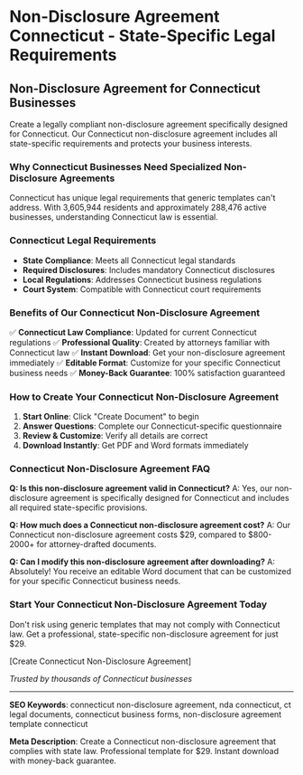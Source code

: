 # Non-Disclosure Agreement Connecticut - State-Specific Legal Requirements

## Non-Disclosure Agreement for Connecticut Businesses

Create a legally compliant non-disclosure agreement specifically designed for Connecticut. Our Connecticut non-disclosure agreement includes all state-specific requirements and protects your business interests.

### Why Connecticut Businesses Need Specialized Non-Disclosure Agreements

Connecticut has unique legal requirements that generic templates can't address. With 3,605,944 residents and approximately 288,476 active businesses, understanding Connecticut law is essential.

### Connecticut Legal Requirements

- **State Compliance**: Meets all Connecticut legal standards
- **Required Disclosures**: Includes mandatory Connecticut disclosures
- **Local Regulations**: Addresses Connecticut business regulations
- **Court System**: Compatible with Connecticut court requirements

### Benefits of Our Connecticut Non-Disclosure Agreement

✅ **Connecticut Law Compliance**: Updated for current Connecticut regulations
✅ **Professional Quality**: Created by attorneys familiar with Connecticut law
✅ **Instant Download**: Get your non-disclosure agreement immediately
✅ **Editable Format**: Customize for your specific Connecticut business needs
✅ **Money-Back Guarantee**: 100% satisfaction guaranteed

### How to Create Your Connecticut Non-Disclosure Agreement

1. **Start Online**: Click "Create Document" to begin
2. **Answer Questions**: Complete our Connecticut-specific questionnaire
3. **Review & Customize**: Verify all details are correct
4. **Download Instantly**: Get PDF and Word formats immediately

### Connecticut Non-Disclosure Agreement FAQ

**Q: Is this non-disclosure agreement valid in Connecticut?**
A: Yes, our non-disclosure agreement is specifically designed for Connecticut and includes all required state-specific provisions.

**Q: How much does a Connecticut non-disclosure agreement cost?**
A: Our Connecticut non-disclosure agreement costs $29, compared to $800-2000+ for attorney-drafted documents.

**Q: Can I modify this non-disclosure agreement after downloading?**
A: Absolutely! You receive an editable Word document that can be customized for your specific Connecticut business needs.

### Start Your Connecticut Non-Disclosure Agreement Today

Don't risk using generic templates that may not comply with Connecticut law. Get a professional, state-specific non-disclosure agreement for just $29.

[Create Connecticut Non-Disclosure Agreement]

*Trusted by thousands of Connecticut businesses*

---

**SEO Keywords**: connecticut non-disclosure agreement, nda connecticut, ct legal documents, connecticut business forms, non-disclosure agreement template connecticut

**Meta Description**: Create a Connecticut non-disclosure agreement that complies with state law. Professional template for $29. Instant download with money-back guarantee.
